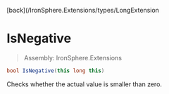 ﻿

[back](/IronSphere.Extensions/types/LongExtension

# IsNegative

> Assembly: IronSphere.Extensions

```csharp
bool IsNegative(this long this)
```

Checks whether the actual value is smaller than zero.

 
